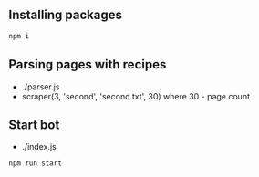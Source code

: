 ## Installing packages
```bash
npm i
```

## Parsing pages with recipes
- ./parser.js
- scraper(3, 'second', 'second.txt', 30) where 30 - page count

## Start bot
- ./index.js
```bash
npm run start
```